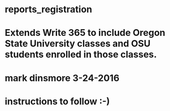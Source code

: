 # reports_registration
# Extends Write 365 to include Oregon State University classes and OSU students enrolled in those classes.
# mark dinsmore 3-24-2016 
# instructions to follow :-)
#
